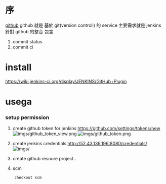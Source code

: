 序
===
[github](https://github.com)
github 就是 基於 git(version controll) 的 service
主要需求就是 jenkins 針對 github 的整合
包含
1. commit status
2. commit ci


install
===
https://wiki.jenkins-ci.org/display/JENKINS/GitHub+Plugin


usega
===

### setup permission
1. create github token for jenkins
https://github.com/settings/tokens/new
![imgs/github_token_view.png](readme.mkd)
![imgs/github_token.png](readme.mkd)

2. create jenkins credentials
http://52.43.136.196:8080/credentials/
![imgs/](aws_jenkins_cert.png)

3. create github resoure project..

4. scm

```
    checkout scm
```
